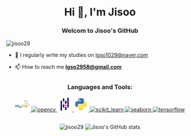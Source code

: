 <h1 align="center">Hi 👋, I'm Jisoo</h1>
<h3 align="center">Welcom to Jisoo's GitHub </h3>

<p align="left"> <img src="https://komarev.com/ghpvc/?username=jisoo29&label=Profile%20views&color=0e75b6&style=flat" alt="jisoo29" /> </p>

- 📝 I regularly write my studies on [lgso1029@naver.com](lgso1029@naver.com)

- 📫 How to reach me **lgso2958@gmail.com**

<h2></h2>

<h3 align="center">Languages and Tools:</h3>
<p align="center"> <a href="https://www.mysql.com/" target="_blank" rel="noreferrer"> <img src="https://raw.githubusercontent.com/devicons/devicon/master/icons/mysql/mysql-original-wordmark.svg" alt="mysql" width="40" height="40"/> </a> <a href="https://opencv.org/" target="_blank" rel="noreferrer"> <img src="https://www.vectorlogo.zone/logos/opencv/opencv-icon.svg" alt="opencv" width="40" height="40"/> </a> <a href="https://pandas.pydata.org/" target="_blank" rel="noreferrer"> <img src="https://raw.githubusercontent.com/devicons/devicon/2ae2a900d2f041da66e950e4d48052658d850630/icons/pandas/pandas-original.svg" alt="pandas" width="40" height="40"/> </a> <a href="https://www.python.org" target="_blank" rel="noreferrer"> <img src="https://raw.githubusercontent.com/devicons/devicon/master/icons/python/python-original.svg" alt="python" width="40" height="40"/> </a> <a href="https://scikit-learn.org/" target="_blank" rel="noreferrer"> <img src="https://upload.wikimedia.org/wikipedia/commons/0/05/Scikit_learn_logo_small.svg" alt="scikit_learn" width="40" height="40"/> </a> <a href="https://seaborn.pydata.org/" target="_blank" rel="noreferrer"> <img src="https://seaborn.pydata.org/_images/logo-mark-lightbg.svg" alt="seaborn" width="40" height="40"/> </a> <a href="https://www.tensorflow.org" target="_blank" rel="noreferrer"> <img src="https://www.vectorlogo.zone/logos/tensorflow/tensorflow-icon.svg" alt="tensorflow" width="40" height="40"/> </a> </p>

<h2></h2>

<p align="center">
  <img src="https://github-readme-stats.vercel.app/api/top-langs?username=jisoo29&theme=omni&show_icons=true&locale=en&layout=compact" alt="jisoo29" />
  <img src="https://github-readme-stats.vercel.app/api?username=jisoo29&theme=omni&show_icons=true" alt="Jisoo's GitHub stats" />
</p>


